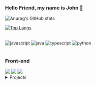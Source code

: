 ### Hello Friend, my name is John 👋

![Anurag's GitHub stats](https://github-readme-stats.vercel.app/api?username=john-fry&show_icons=true&count_private=true&include_all_commits=true&hide=issues&theme=maroongold)

[![Top Langs](https://github-readme-stats.vercel.app/api/top-langs/?username=john-fry&locale=en&langs_count=10&theme=maroongold&layout=compact)](https://github.com/anuraghazra/github-readme-stats)

<div style = "display: inline_block"><br/>
    <img align="center" alt ="javascript" src ="https://img.shields.io/badge/JavaScript-F7DF1E?style=for-the-badge&logo=javascript&logoColor=black" />
    <img align="center" alt ="java" src ="https://img.shields.io/badge/Java-ED8B00?style=for-the-badge&logo=java&logoColor=white" />
    <img align="center" alt ="typescript" src="https://img.shields.io/badge/typescript-%23007ACC.svg?style=for-the-badge&logo=typescript&logoColor=white">
    <img align="center" alt="python" src="https://img.shields.io/badge/Python-14354C?style=for-the-badge&logo=python&logoColor=white" />
</div><br/>

### Front-end

<div>
  <img src="https://img.shields.io/badge/React-20232A?style=for-the-badge&logo=react&logoColor=61DAFB">
  <img src="https://img.shields.io/badge/Vue-35495E?style=for-the-badge&logo=vuedotjs&logoColor=4FC08D">
  <img src="https://img.shields.io/badge/Angular-DD0031?style=for-the-badge&logo=angular&logoColor=white">
</div>

<details>
  <summary>Projects</summary>
    
[![ReadMe Card](https://github-readme-stats.vercel.app/api/pin/?username=John-Fry&repo=Atelie-Doce-Masara&theme=maroongold)](https://github.com/John-Fry/Atelie-Doce-Masara)
[![ReadMe Card](https://github-readme-stats.vercel.app/api/pin/?username=John-Fry&repo=JogoDaForca-Mobile&theme=maroongold)](https://github.com/John-Fry/JogoDaForca-Mobile)
</details>
